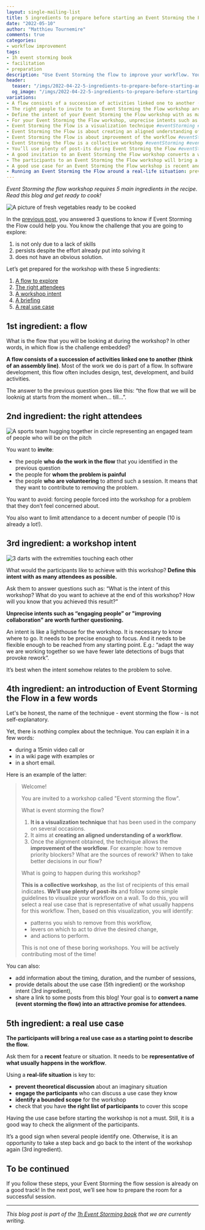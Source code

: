 ```yaml
---
layout: single-mailing-list
title: 5 ingredients to prepare before starting an Event Storming the Flow
date: "2022-05-10"
author: "Matthieu Tournemire"
comments: true
categories:
- workflow improvement
tags:
- 1h event storming book
- facilitation
- preparation
description: "Use Event Storming the flow to improve your workflow. You need only 5 ingredients to the preparation of a successful workshop. These ingredients are: (i) a flow to explore, (ii) the right attendees, (iii) a workshop intent, (iv) a briefing and (v) a real use case."
header:
  teaser: "/imgs/2022-04-22-5-ingredients-to-prepare-before-starting-an-event-storming-the-flow/vegetables-600-teaser.jpg"
  og_image: "/imgs/2022-04-22-5-ingredients-to-prepare-before-starting-an-event-storming-the-flow/vegetables-1800-og.jpg"
variations:
- A flow consists of a succession of activities linked one to another (think of an assembly line) #eventStorming #eventStormingJournal #TeamFlowEventStorming #facilitation #problemSolving #continuousImprovement #teamRetrospective
- The right people to invite to an Event Storming the Flow workshop are those who do the work in the flow, whom the problem is painful, who volunteer#eventStorming #eventStormingJournal #TeamFlowEventStorming #facilitation #problemSolving #continuousImprovement #teamRetrospective
- Define the intent of your Event Storming the Flow workshop with as many attendees as possible. #eventStorming #eventStormingJournal #TeamFlowEventStorming #facilitation #problemSolving #continuousImprovement #teamRetrospective
- For your Event Storming the Flow workshop, unprecise intents such as “engaging people” or "improving collaboration" are worth further questioning. #eventStorming #eventStormingJournal #TeamFlowEventStorming #facilitation #problemSolving #continuousImprovement #teamRetrospective
- Event Storming the Flow is a visualization technique #eventStorming #eventStormingJournal #TeamFlowEventStorming #facilitation #problemSolving #continuousImprovement #teamRetrospective
- Event Storming the Flow is about creating an aligned understanding of a workflow #eventStorming #eventStormingJournal #TeamFlowEventStorming #facilitation #problemSolving #continuousImprovement #teamRetrospective
- Event Storming the Flow is about improvement of the workflow #eventStorming #eventStormingJournal #TeamFlowEventStorming #facilitation #problemSolving #continuousImprovement #teamRetrospective
- Event Storming the Flow is a collective workshop #eventStorming #eventStormingJournal #TeamFlowEventStorming #facilitation #problemSolving #continuousImprovement #teamRetrospective
- You’ll use plenty of post-its during Event Storming the Flow #eventStorming #eventStormingJournal #TeamFlowEventStorming #facilitation #problemSolving #continuousImprovement #teamRetrospective
- A good invitation to an Event Storming the Flow workshop converts a weird name into an attractive promise for attendees #eventStorming #eventStormingJournal #TeamFlowEventStorming #facilitation #problemSolving #continuousImprovement #teamRetrospective
- The participants to an Event Storming the Flow workshop will bring a real use case as a starting point to describe the flow. #eventStorming #eventStormingJournal #TeamFlowEventStorming #facilitation #problemSolving #continuousImprovement #teamRetrospective
- A good use case for an Event Storming the Flow workshop is recent and representative of what usually happens in the workflow. #eventStorming #eventStormingJournal #TeamFlowEventStorming #facilitation #problemSolving #continuousImprovement #teamRetrospective
- Running an Event Storming the Flow around a real-life situation: prevents theoretical discussion, engages the participants, maintains a bounded scope, and helps to build the right list of participants #eventStorming #eventStormingJournal #TeamFlowEventStorming #facilitation #problemSolving #continuousImprovement #teamRetrospective
---
```

_Event Storming the flow workshop requires 5 main ingredients in the recipe. Read this blog and get ready to cook!_

![A picture of fresh vegetables ready to be cooked]({{site.url}}{{site.baseurl}}/imgs/2022-04-22-5-ingredients-to-prepare-before-starting-an-event-storming-the-flow/vegetables.jpg)

In the [previous post]({{site.url}}{{site.baseurl}}/workflow%20improvement/3-questions-to-know-if-event-storming-the-flow-could-help-you/), you answered 3 questions to know if Event Storming the Flow could help you.
You know the challenge that you are going to explore:
1. is not only due to a lack of skills
2. persists despite the effort already put into solving it
3. does not have an obvious solution.


Let’s get prepared for the workshop with these 5 ingredients:
1. [A flow to explore](#1st-ingredient-a-flow)
2. [The right attendees](#2nd-ingredient-the-right-attendees)
3. [A workshop intent](#3rd-ingredient-a-workshop-intent)
4. [A briefing](#4th-ingredient-an-introduction-of-event-storming-the-flow-in-a-few-words)
5. [A real use case](#5th-ingredient-a-real-use-case)

## 1st ingredient: a flow

What is the flow that you will be looking at during the workshop? In other words, in which flow is the challenge embedded?

**A flow consists of a succession of activities linked one to another (think of an assembly line)**. Most of the work we do is part of a flow. In software development, this flow often includes design, test, development, and build activities.

The answer to the previous question goes like this: “the flow that we will be looknig at starts from the moment when… till…”.

## 2nd ingredient: the right attendees

![A sports team hugging together in circle representing an engaged team of people who will be on the pitch]({{site.url}}{{site.baseurl}}/imgs/2022-04-22-5-ingredients-to-prepare-before-starting-an-event-storming-the-flow/team.jpg)

You want to **invite**:
- the people **who do the work in the flow** that you identified in the previous question
- the people for **whom the problem is painful**
- the people **who are volunteering** to attend such a session. It means that they want to contribute to removing the problem.

You want to avoid:
forcing people forced into the workshop for a problem that they don’t feel concerned about.

You also want to limit attendance to a decent number of people (10 is already a lot!).

## 3rd ingredient: a workshop intent

![3 darts with the extremities touching each other]({{site.url}}{{site.baseurl}}/imgs/2022-04-22-5-ingredients-to-prepare-before-starting-an-event-storming-the-flow/dart.jpg)

What would the participants like to achieve with this workshop? **Define this intent with as many attendees as possible.**

Ask them to answer questions such as: “What is the intent of this workshop? What do you want to achieve at the end of this workshop? How will you know that you achieved this result?”

**Unprecise intents such as “engaging people” or "improving collaboration" are worth further questioning.**

An intent is like a lighthouse for the workshop. It is necessary to know where to go. It needs to be precise enough to focus. And it needs to be flexible enough to be reached from any starting point. E.g.: “adapt the way we are working together so we have fewer late detections of bugs that provoke rework”.

It’s best when the intent somehow relates to the problem to solve.

## 4th ingredient: an introduction of Event Storming the Flow in a few words

Let's be honest, the name of the technique - event storming the flow - is not self-explanatory.

Yet, there is nothing complex about the technique. You can explain it in a few words:
-	during a 15min video call or
-	in a wiki page with examples or
-	in a short email.

Here is an example of the latter:

> Welcome!
>
>You are invited to a workshop called "Event storming the flow".
>
>What is event storming the flow?
>
>1. **It is a visualization technique** that has been used in the company on several occasions.
>2. It aims at **creating an aligned understanding of a workflow**.
>3. Once the alignment obtained, the technique allows the **improvement of the workflow**. For example: how to remove priority blockers? What are the sources of rework? When to take better decisions in our flow?
>
>What is going to happen during this workshop?
>
>**This is a collective workshop**, as the list of recipients of this email indicates.
>**We’ll use plenty of post-its** and follow some simple guidelines to visualize your workflow on a wall.
>To do this, you will select a real use case that is representative of what usually happens for this workflow.
>Then, based on this visualization, you will identify:
>- patterns you wish to remove from this workflow,
>- levers on which to act to drive the desired change,
>- and actions to perform.
>
>This is not one of these boring workshops. You will be actively contributing most of the time!

You can also:
-	add information about the timing, duration, and the number of sessions,
-	provide details about the use case (5th ingredient) or the workshop intent (3rd ingredient),
-	share a link to some posts from this blog!
Your goal is to **convert a name (event storming the flow) into an attractive promise for attendees**.

## 5th ingredient: a real use case

**The participants will bring a real use case as a starting point to describe the flow.**

Ask them for a **recent** feature or situation. It needs to be **representative of what usually happens in the workflow**.

Using a **real-life situation** is key to:
- **prevent theoretical discussion** about an imaginary situation
- **engage the participants** who can discuss a use case they know
- **identify a bounded scope** for the workshop
- check that you have **the right list of participants** to cover this scope

Having the use case before starting the workshop is not a must. Still, it is a good way to check the alignment of the participants.

It’s a good sign when several people identify one. Otherwise, it is an opportunity to take a step back and go back to the intent of the workshop again (3rd ingredient).

## To be continued
If you follow these steps, your Event Storming the flow session is already on a good track! In the next post, we’ll see how to prepare the room for a successful session.

----
_This blog post is part of the [1h Event Storming book]({{site.url}}/1h-event-storming-book/) that we are currently writing._